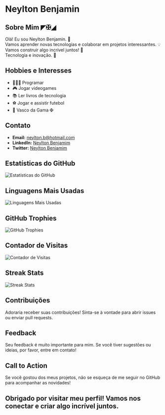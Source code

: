 # Neylton Benjamin

## Sobre Mim ◤✠◢
Olá! Eu sou Neylton Benjamin. 💢  
Vamos aprender novas tecnologias e colaborar em projetos interessantes. 💡  
Vamos construir algo incrível juntos! 🤝  
Tecnologia e inovação. 🚀  

## Hobbies e Interesses

- 👩🏻‍💻 Programar
- 🎮 Jogar videogames
- 📚 Ler livros de tecnologia
- ⚽ Jogar e assistir futebol
- 💢 Vasco da Gama ✠ 

## Contato

- **Email:** [neylton.b@hotmail.com](mailto:neylton.b@gmail.com)
- **LinkedIn:** [Neylton Benjamim](https://www.linkedin.com/in/neyltonbenjamim/)
- **Twitter:** [Neylton Benjamim](https://twitter.com/NeyltonBenjamim)

## Estatísticas do GitHub

![Estatísticas do GitHub](https://github-readme-stats.vercel.app/api?username=neyltonbenjamim&show_icons=true&theme=radical)

## Linguagens Mais Usadas

![Linguagens Mais Usadas](https://github-readme-stats.vercel.app/api/top-langs/?username=neyltonbenjamim&layout=compact&theme=radical)

## GitHub Trophies

![GitHub Trophies](https://github-profile-trophy.vercel.app/?username=neyltonbenjamim&theme=radical)

## Contador de Visitas

![Contador de Visitas](https://komarev.com/ghpvc/?username=neyltonbenjamim&color=blue)

## Streak Stats

![Streak Stats](https://github-readme-streak-stats.herokuapp.com/?user=neyltonbenjamim&theme=radical)

## Contribuições

Adoraria receber suas contribuições! Sinta-se à vontade para abrir issues ou enviar pull requests.

## Feedback

Seu feedback é muito importante para mim. Se você tiver sugestões ou ideias, por favor, entre em contato!

## Call to Action

Se você gostou dos meus projetos, não se esqueça de me seguir no GitHub para acompanhar as novidades!

Obrigado por visitar meu perfil! Vamos nos conectar e criar algo incrível juntos.
---
